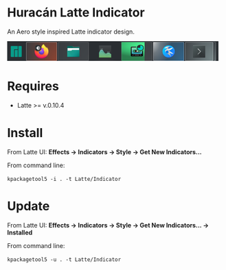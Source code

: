 # Huracán Latte Indicator

An Aero style inspired Latte indicator design.

![](./gallery/Screenshot_20220705_183236.png)

# Requires

* Latte >= v.0.10.4

# Install

From Latte UI: **Effects -> Indicators -> Style -> Get New Indicators...**

From command line:

```kpackagetool5 -i . -t Latte/Indicator```

# Update

From Latte UI: **Effects -> Indicators -> Style -> Get New Indicators... -> Installed**

From command line:

```kpackagetool5 -u . -t Latte/Indicator```
